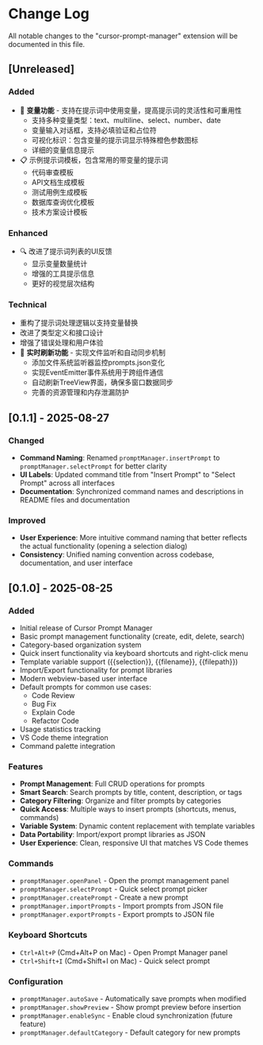# Change Log

All notable changes to the "cursor-prompt-manager" extension will be documented in this file.

## [Unreleased]

### Added
- 🎯 **变量功能** - 支持在提示词中使用变量，提高提示词的灵活性和可重用性
  - 支持多种变量类型：text、multiline、select、number、date
  - 变量输入对话框，支持必填验证和占位符
  - 可视化标识：包含变量的提示词显示特殊橙色参数图标
  - 详细的变量信息提示
- 📋 示例提示词模板，包含常用的带变量的提示词
  - 代码审查模板
  - API文档生成模板
  - 测试用例生成模板
  - 数据库查询优化模板
  - 技术方案设计模板

### Enhanced
- 🔍 改进了提示词列表的UI反馈
  - 显示变量数量统计
  - 增强的工具提示信息
  - 更好的视觉层次结构

### Technical
- 重构了提示词处理逻辑以支持变量替换
- 改进了类型定义和接口设计
- 增强了错误处理和用户体验
- 🔄 **实时刷新功能** - 实现文件监听和自动同步机制
  - 添加文件系统监听器监控prompts.json变化
  - 实现EventEmitter事件系统用于跨组件通信
  - 自动刷新TreeView界面，确保多窗口数据同步
  - 完善的资源管理和内存泄漏防护

## [0.1.1] - 2025-08-27

### Changed
- **Command Naming**: Renamed `promptManager.insertPrompt` to `promptManager.selectPrompt` for better clarity
- **UI Labels**: Updated command title from "Insert Prompt" to "Select Prompt" across all interfaces
- **Documentation**: Synchronized command names and descriptions in README files and documentation

### Improved
- **User Experience**: More intuitive command naming that better reflects the actual functionality (opening a selection dialog)
- **Consistency**: Unified naming convention across codebase, documentation, and user interface

## [0.1.0] - 2025-08-25

### Added
- Initial release of Cursor Prompt Manager
- Basic prompt management functionality (create, edit, delete, search)
- Category-based organization system
- Quick insert functionality via keyboard shortcuts and right-click menu
- Template variable support ({{selection}}, {{filename}}, {{filepath}})
- Import/Export functionality for prompt libraries
- Modern webview-based user interface
- Default prompts for common use cases:
  - Code Review
  - Bug Fix
  - Explain Code
  - Refactor Code
- Usage statistics tracking
- VS Code theme integration
- Command palette integration

### Features
- **Prompt Management**: Full CRUD operations for prompts
- **Smart Search**: Search prompts by title, content, description, or tags
- **Category Filtering**: Organize and filter prompts by categories
- **Quick Access**: Multiple ways to insert prompts (shortcuts, menus, commands)
- **Variable System**: Dynamic content replacement with template variables
- **Data Portability**: Import/export prompt libraries as JSON
- **User Experience**: Clean, responsive UI that matches VS Code themes

### Commands
- `promptManager.openPanel` - Open the prompt management panel
- `promptManager.selectPrompt` - Quick select prompt picker
- `promptManager.createPrompt` - Create a new prompt
- `promptManager.importPrompts` - Import prompts from JSON file
- `promptManager.exportPrompts` - Export prompts to JSON file

### Keyboard Shortcuts
- `Ctrl+Alt+P` (Cmd+Alt+P on Mac) - Open Prompt Manager panel
- `Ctrl+Shift+I` (Cmd+Shift+I on Mac) - Quick select prompt

### Configuration
- `promptManager.autoSave` - Automatically save prompts when modified
- `promptManager.showPreview` - Show prompt preview before insertion
- `promptManager.enableSync` - Enable cloud synchronization (future feature)
- `promptManager.defaultCategory` - Default category for new prompts
